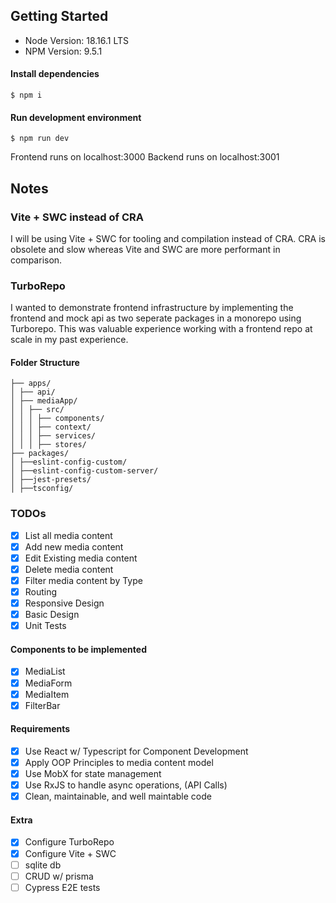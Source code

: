 ## Getting Started

* Node Version: 18.16.1 LTS
* NPM Version: 9.5.1

#### Install dependencies
```
$ npm i
```

#### Run development environment
```
$ npm run dev
```
Frontend runs on localhost:3000
Backend runs on localhost:3001


## Notes

### Vite + SWC instead of CRA

I will be using Vite + SWC for tooling and compilation instead of CRA. CRA is obsolete and slow whereas Vite and SWC are more performant in comparison. 

### TurboRepo
I wanted to demonstrate frontend infrastructure by implementing the frontend and mock api as two seperate packages in a monorepo using Turborepo. This was valuable experience working with a frontend repo at scale in my past experience.

#### Folder Structure
```
├── apps/
│ ├── api/ 
│ ├── mediaApp/
│ │ ├── src/
│ │ │ ├── components/
│ │ │ ├── context/
│ │ │ ├── services/
│ │ │ ├── stores/
├── packages/
│ ├──eslint-config-custom/
│ ├──eslint-config-custom-server/
│ ├──jest-presets/
│ ├──tsconfig/

```

### TODOs
- [x] List all media content 
- [x] Add new media content
- [x] Edit Existing media content
- [x] Delete media content
- [x] Filter media content by Type
- [x] Routing
- [x] Responsive Design
- [x] Basic Design
- [x] Unit Tests
#### Components to be implemented
  - [x] MediaList
  - [x] MediaForm
  - [x] MediaItem
  - [x] FilterBar

#### Requirements
- [x] Use React w/ Typescript for Component Development
- [x] Apply OOP Principles to media content model
- [x] Use MobX for state management
- [x] Use RxJS to handle async operations, (API Calls)
- [x] Clean, maintainable, and well maintable code
#### Extra
- [x] Configure TurboRepo
- [x] Configure Vite + SWC
- [ ] sqlite db
- [ ] CRUD w/ prisma
- [ ] Cypress E2E tests
